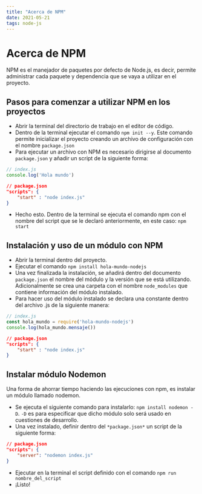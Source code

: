 ```yaml
---
title: "Acerca de NPM"
date: 2021-05-21
tags: node-js
---
```


# Acerca de NPM
NPM es el manejador de paquetes por defecto de Node.js, es decir, permite administrar cada paquete y dependencia que se vaya a utilizar en el proyecto.

## Pasos para comenzar a utilizar NPM en los proyectos
- Abrir la terminal del directorio de trabajo en el editor de código.
- Dentro de la terminal ejecutar el comando `npm init --y`. Este comando permite inicializar el proyecto creando un archivo de configuración con el nombre `package.json`
- Para ejecutar un archivo con NPM es necesario dirigirse al documento `package.json` y añadir un script de la siguiente forma:

````js
// index.js
console.log('Hola mundo')
````

````json
// package.json
"scripts": {
    "start" : "node index.js"
}
````

- Hecho esto. Dentro de la terminal se ejecuta el comando npm con el nombre del script que se le declaró anteriormente, en este caso: `npm start`

## Instalación y uso de un módulo con NPM
- Abrir la terminal dentro del proyecto.
- Ejecutar el comando `npm install hola-mundo-nodejs`
- Una vez finalizada la instalación, se añadirá dentro del documento `package.json` el nombre del módulo y la versión que se está utilizando. Adicionalmente se crea una carpeta con el nombre `node_modules` que contiene información del módulo instalado.
- Para hacer uso del módulo instalado se declara una constante dentro del archivo .js de la siguiente manera:

````js
// index.js
const hola_mundo = require('hola-mundo-nodejs')
console.log(hola_mundo.mensaje())
````

````json
// package.json
"scripts": {
    "start" : "node index.js"
}
````

## Instalar módulo Nodemon
Una forma de ahorrar tiempo haciendo las ejecuciones con npm, es instalar un módulo llamado nodemon.
- Se ejecuta el siguiente comando para instalarlo: `npm install nodemon -D`. `-D` es para especificar que dicho módulo solo será usado en cuestiones de desarrollo.
- Una vez instalado, definir dentro del `*package.json*` un script de la siguiente forma:

````json
// package.json
"scripts": {
    "server": "nodemon index.js"
}
````

- Ejecutar en la terminal el script definido con el comando `npm run nombre_del_script`
- ¡Listo!